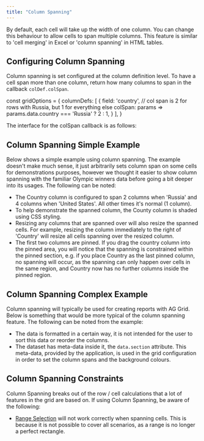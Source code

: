 ```yaml
---
title: "Column Spanning"
---
```


By default, each cell will take up the width of one column. You can change this behaviour to allow cells to span multiple columns. This feature is similar to 'cell merging' in Excel or 'column spanning' in HTML tables.

## Configuring Column Spanning

Column spanning is set configured at the column definition level. To have a cell span more than one column, return how many columns to span in the callback `colDef.colSpan`.

<snippet>
const gridOptions = {
    columnDefs: [
        {
            field: 'country',
            // col span is 2 for rows with Russia, but 1 for everything else
            colSpan: params => params.data.country === 'Russia' ? 2 : 1,
        }
    ],
}
</snippet>


The interface for the colSpan callback is as follows:

<api-documentation source='column-properties/properties.json' section='spanning' names='["colSpan"]'></api-documentation>

## Column Spanning Simple Example

Below shows a simple example using column spanning. The example doesn't make much sense, it just arbitrarily sets column span on some cells for demonstrations purposes, however we thought it easier to show column spanning with the familiar Olympic winners data before going a bit deeper into its usages. The following can be noted:

- The Country column is configured to span 2 columns when 'Russia' and 4 columns when 'United States'. All other times it's normal (1 column).
- To help demonstrate the spanned column, the County column is shaded using CSS styling.
- Resizing any columns that are spanned over will also resize the spanned cells. For example, resizing the column immediately to the right of 'Country' will resize all cells spanning over the resized column.
- The first two columns are pinned. If you drag the country column into the pinned area, you will notice that the spanning is constrained within the pinned section, e.g. if you place Country as the last pinned column, no spanning will occur, as the spanning can only happen over cells in the same region, and Country now has no further columns inside the pinned region.

<grid-example title='Column Spanning Simple' name='column-spanning-simple' type='generated'></grid-example>

## Column Spanning Complex Example

Column spanning will typically be used for creating reports with AG Grid. Below is something that would be more typical of the column spanning feature. The following can be noted from the example:

- The data is formatted in a certain way, it is not intended for the user to sort this data or reorder the columns.
- The dataset has meta-data inside it, the `data.section` attribute. This meta-data, provided by the application, is used in the grid configuration in order to set the column spans and the background colours.

<grid-example title='Column Spanning Complex' name='column-spanning-complex' type='generated' options='{ "exampleHeight": 795 }'></grid-example>

## Column Spanning Constraints

Column Spanning breaks out of the row / cell calculations that a lot of features in the grid are based on. If using Column Spanning, be aware of the following:

- [Range Selection](/range-selection/) will not work correctly when spanning cells. This is because it is not possible to cover all scenarios, as a range is no longer a perfect rectangle.

